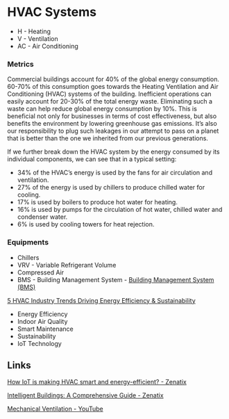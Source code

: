 # HVAC Systems

- H - Heating
- V - Ventilation
- AC - Air Conditioning

### Metrics

Commercial buildings account for 40% of the global energy consumption. 60-70% of this consumption goes towards the Heating Ventilation and Air Conditioning (HVAC) systems of the building. Inefficient operations can easily account for 20-30% of the total energy waste. Eliminating such a waste can help reduce global energy consumption by 10%. This is beneficial not only for businesses in terms of cost effectiveness, but also benefits the environment by lowering greenhouse gas emissions. It’s also our responsibility to plug such leakages in our attempt to pass on a planet that is better than the one we inherited from our previous generations.

If we further break down the HVAC system by the energy consumed by its individual components, we can see that in a typical setting:

- 34% of the HVAC’s energy is used by the fans for air circulation and ventilation.
- 27% of the energy is used by chillers to produce chilled water for cooling.
- 17% is used by boilers to produce hot water for heating.
- 16% is used by pumps for the circulation of hot water, chilled water and condenser water.
- 6% is used by cooling towers for heat rejection.

### Equipments

- Chillers
- VRV - Variable Refrigerant Volume
- Compressed Air
- BMS - Building Management System - [Building Management System (BMS)](https://www.abc.com/building-management-system-bms/)

[5 HVAC Industry Trends Driving Energy Efficiency & Sustainability](https://www.abc.com/5-hvac-industry-trends-driving-energy-efficiency-and-sustainability/)

- Energy Efficiency
- Indoor Air Quality
- Smart Maintenance
- Sustainability
- IoT Technology

## Links

[How IoT is making HVAC smart and energy-efficient? - Zenatix](https://www.abc.com/how-iot-is-making-hvac-smart-and-energy-efficient/)

[Intelligent Buildings: A Comprehensive Guide - Zenatix](https://www.abc.com/smart-buildings-a-comprehensive-guide/)

[Mechanical Ventilation - YouTube](https://www.youtube.com/playlist?list=PLWv9VM947MKjYSKR5DnH292-jFUN9yHnl)
